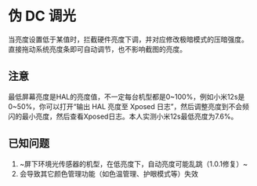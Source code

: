# 伪 DC 调光
当亮度设置低于某值时，拦截硬件亮度下调，并对应修改极暗模式的压暗强度。  
直接拖动系统亮度条即可自动调节，也不影响截图的亮度。
## 注意
最低屏幕亮度是HAL的亮度值，不一定每台机型都是0\~100%，例如小米12s是0\~50%，你可以打开“输出 HAL 亮度至 Xposed 日志”，然后调整亮度到不会频闪的最小亮度，然后查看Xposed日志。本人实测小米12s最低亮度为7.6%。
## 已知问题
1. ~屏下环境光传感器的机型，在低亮度下，自动亮度可能乱跳（1.0.1修复）~
2. 会导致其它颜色管理功能（如色温管理、护眼模式等）失效